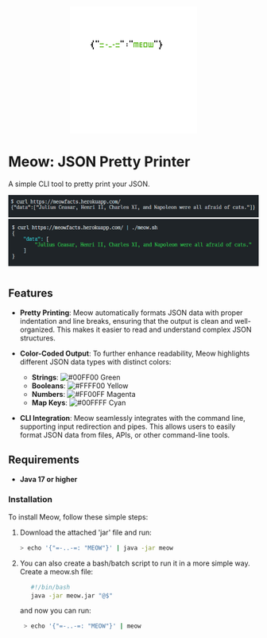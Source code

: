 <div style="display: flex; justify-content: center;">
  <img src="logo/meow.png" alt="Meow Logo" style="margin: 0;">
</div>


# Meow: JSON Pretty Printer

A simple CLI tool to pretty print your JSON.

<div style="text-align: center;">
  <img src="img/pretty.png" alt="Pretty JSON" style="max-width: 100%; height: auto;">
  <img src="img/not-pretty.png" alt="Not Pretty JSON" style="max-width: 100%; height: auto; margin-bottom: 10px;">
</div>

## Features

- **Pretty Printing**: Meow automatically formats JSON data with proper indentation and line breaks, ensuring that the output is clean and well-organized. This makes it easier to read and understand complex JSON structures.

- **Color-Coded Output**: To further enhance readability, Meow highlights different JSON data types with distinct colors:

  - **Strings**: ![#00FF00](https://via.placeholder.com/15/00FF00/000000?text=+) Green
  - **Booleans**: ![#FFFF00](https://via.placeholder.com/15/FFFF00/000000?text=+) Yellow
  - **Numbers**: ![#FF00FF](https://via.placeholder.com/15/FF00FF/000000?text=+) Magenta
  - **Map Keys**: ![#00FFFF](https://via.placeholder.com/15/00FFFF/000000?text=+) Cyan

- **CLI Integration**: Meow seamlessly integrates with the command line, supporting input redirection and pipes. This allows users to easily format JSON data from files, APIs, or other command-line tools.

## Requirements

- **Java 17 or higher**

### Installation

To install Meow, follow these simple steps:

1. Download the attached 'jar' file and run:
   ```bash
   > echo '{"=-..-=: "MEOW"}' | java -jar meow
   ```

2. You can also create a bash/batch script to run it in a more simple way.
   Create a meow.sh file:
   ```bash
      #!/bin/bash
      java -jar meow.jar "@$" 
   ```
   and now you can run: 
   ```bash
    > echo '{"=-..-=: "MEOW"}' | meow
   ```
